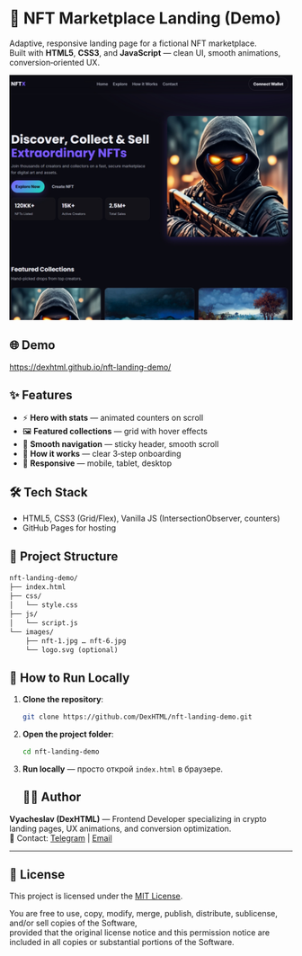 # 🎨 NFT Marketplace Landing (Demo)

Adaptive, responsive landing page for a fictional NFT marketplace.  
Built with **HTML5**, **CSS3**, and **JavaScript** — clean UI, smooth animations, conversion‑oriented UX.

![Preview](images/screenshots.jpg)

## 🌐 Demo
https://dexhtml.github.io/nft-landing-demo/

## ✨ Features
- ⚡ **Hero with stats** — animated counters on scroll
- 🖼️ **Featured collections** — grid with hover effects
- 🧭 **Smooth navigation** — sticky header, smooth scroll
- 🧩 **How it works** — clear 3‑step onboarding
- 📱 **Responsive** — mobile, tablet, desktop

## 🛠 Tech Stack
- HTML5, CSS3 (Grid/Flex), Vanilla JS (IntersectionObserver, counters)
- GitHub Pages for hosting

## 📂 Project Structure
```plaintext
nft-landing-demo/
├── index.html
├── css/
│   └── style.css
├── js/
│   └── script.js
└── images/
    ├── nft-1.jpg … nft-6.jpg
    └── logo.svg (optional)
```
## 🚀 How to Run Locally
1. **Clone the repository**:
   ```bash
   git clone https://github.com/DexHTML/nft-landing-demo.git
   ```
2. **Open the project folder**:
   ```bash
   cd nft-landing-demo
   ```
3. **Run locally** — просто открой `index.html` в браузере.

   ## 👨‍💻 Author
**Vyacheslav (DexHTML)** — Frontend Developer specializing in crypto landing pages, UX animations, and conversion optimization.  
📧 Contact: [Telegram](https://t.me/Slaffkamak) | [Email](mailto:immun1986@gmail.com)

---
## 📜 License
This project is licensed under the [MIT License](LICENSE).

You are free to use, copy, modify, merge, publish, distribute, sublicense, and/or sell copies of the Software,  
provided that the original license notice and this permission notice are included in all copies or substantial portions of the Software.
